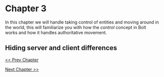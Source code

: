 # Chapter 3

In this chapter we will handle taking control of entities and moving around in the world, this will familiarize you with how the *control* concept in Bolt works and how it handles authoritative movement.  

## Hiding server and client differences


[<< Prev Chapter](chapter2.md)

[Next Chapter >>](chapter4.md)